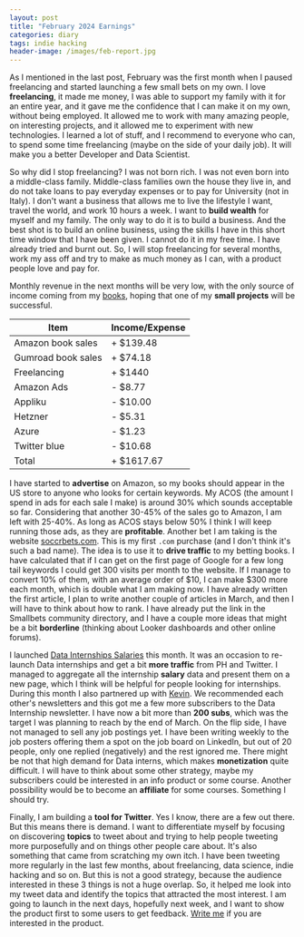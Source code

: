```yaml
---
layout: post
title: "February 2024 Earnings"
categories: diary
tags: indie hacking
header-image: /images/feb-report.jpg
---
```


As I mentioned in the last post, February was the first month when I paused freelancing and started launching a few small bets on my own. I love **freelancing**, it made me money, I was able to support my family with it for an entire year, and it gave me the confidence that I can make it on my own, without being employed. It allowed me to work with many amazing people, on interesting projects, and it allowed me to experiment with new technologies. I learned a lot of stuff, and I recommend to everyone who can, to spend some time freelancing (maybe on the side of your daily job). It will make you a better Developer and Data Scientist.

So why did I stop freelancing? I was not born rich. I was not even born into a middle-class family. Middle-class families own the house they live in, and do not take loans to pay everyday expenses or to pay for University (not in Italy). I don't want a business that allows me to live the lifestyle I want, travel the world, and work 10 hours a week. I want to **build wealth** for myself and my family. The only way to do it is to build a business. And the best shot is to build an online business, using the skills I have in this short time window that I have been given. I cannot do it in my free time. I have already tried and burnt out. So, I will stop freelancing for several months, work my ass off and try to make as much money as I can, with a product people love and pay for.

Monthly revenue in the next months will be very low, with the only source of income coming from my [books][books-gumroad], hoping that one of my **small projects** will be successful.

| Item               | Income/Expense |
| ------------------ | -------------- |
| Amazon book sales  | + $139.48      |
| Gumroad book sales | + $74.18       |
| Freelancing        | + $1440        |
| Amazon Ads         | - $8.77        |
| Appliku            | - $10.00       |
| Hetzner            | - $5.31        |
| Azure              | - $1.23        |
| Twitter blue       | - $10.68       |
| Total              | + $1617.67     |

I have started to **advertise** on Amazon, so my books should appear in the US store to anyone who looks for certain keywords. My ACOS (the amount I spend in ads for each sale I make) is around 30% which sounds acceptable so far. Considering that another 30-45% of the sales go to Amazon, I am left with 25-40%. As long as ACOS stays below 50% I think I will keep running those ads, as they are **profitable**. Another bet I am taking is the website [soccrbets.com][soccrbets]. This is my first `.com` purchase (and I don't think it's such a bad name). The idea is to use it to **drive traffic** to my betting books. I have calculated that if I can get on the first page of Google for a few long tail keywords I could get 300 visits per month to the website. If I manage to convert 10% of them, with an average order of $10, I can make $300 more each month, which is double what I am making now. I have already written the first article, I plan to write another couple of articles in March, and then I will have to think about how to rank. I have already put the link in the Smallbets community directory, and I have a couple more ideas that might be a bit **borderline** (thinking about Looker dashboards and other online forums).

I launched [Data Internships Salaries][data-salaries] this month. It was an occasion to re-launch Data internships and get a bit **more traffic** from PH and Twitter. I managed to aggregate all the internship **salary** data and present them on a new page, which I think will be helpful for people looking for internships. During this month I also partnered up with [Kevin][kevin-dataschool]. We recommended each other's newsletters and this got me a few more subscribers to the Data Internship newsletter. I have now a bit more than **200 subs**, which was the target I was planning to reach by the end of March. On the flip side, I have not managed to sell any job postings yet. I have been writing weekly to the job posters offering them a spot on the job board on LinkedIn, but out of 20 people, only one replied (negatively) and the rest ignored me. There might be not that high demand for Data interns, which makes **monetization** quite difficult. I will have to think about some other strategy, maybe my subscribers could be interested in an info product or some course. Another possibility would be to become an **affiliate** for some courses. Something I should try.

Finally, I am building a **tool for Twitter**. Yes I know, there are a few out there. But this means there is demand. I want to differentiate myself by focusing on discovering **topics** to tweet about and trying to help people tweeting more purposefully and on things other people care about. It's also something that came from scratching my own itch. I have been tweeting more regularly in the last few months, about freelancing, data science, indie hacking and so on. But this is not a good strategy, because the audience interested in these 3 things is not a huge overlap. So, it helped me look into my tweet data and identify the topics that attracted the most interest. I am going to launch in the next days, hopefully next week, and I want to show the product first to some users to get feedback. [Write me][my-email] if you are interested in the product.

[data-salaries]: https://www.datainternships.co/salary/US/
[kevin-dataschool]: https://twitter.com/justmarkham
[soccrbets]: https://soccrbets.com
[my-email]: mailto:antoniotropiano@gmail.com
[books-gumroad]: https://gumroad.com/tropianhs
